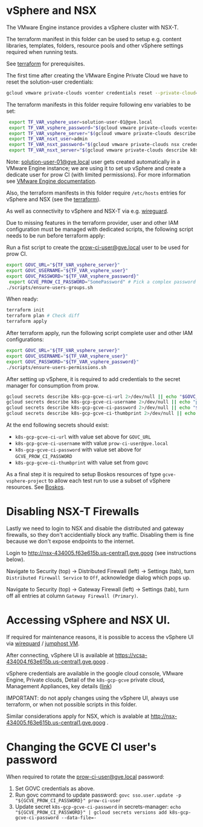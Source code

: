 # vSphere and NSX

The VMware Engine instance provides a vSphere cluster with NSX-T.

The terraform manifest in this folder can be used to setup e.g. content libraries, templates, folders, resource pools and other vSphere settings required when running tests.

See [terraform](../docs/terraform.md) for prerequisites.

The first time after creating the VMware Engine Private Cloud we have to reset the solution-user credentials:

```sh
gcloud vmware private-clouds vcenter credentials reset --private-cloud=k8s-gcp-gcve --username=solution-user-01@gve.local --location=us-central1-a
```

The terraform manifests in this folder require following env variables to be set:

```sh
 export TF_VAR_vsphere_user=solution-user-01@gve.local
 export TF_VAR_vsphere_password="$(gcloud vmware private-clouds vcenter credentials describe --private-cloud=k8s-gcp-gcve --username=solution-user-01@gve.local --location=us-central1-a --format='get(password)')"
 export TF_VAR_vsphere_server="$(gcloud vmware private-clouds describe k8s-gcp-gcve --location us-central1-a --format='get(vcenter.fqdn)')"
 export TF_VAR_nsxt_user=admin
 export TF_VAR_nsxt_password="$(gcloud vmware private-clouds nsx credentials describe --private-cloud k8s-gcp-gcve --location us-central1-a --format='get(password)')"
 export TF_VAR_nsxt_server="$(gcloud vmware private-clouds describe k8s-gcp-gcve --location us-central1-a --format='get(nsx.fqdn)')"
```

Note: solution-user-01@gve.local user gets created automatically in a VMware Engine instance;
we are using it to set up vSphere and create a dedicate user for prow CI (with limited permissions).
For more information see [VMware Engine documentation](https://cloud.google.com/vmware-engine/docs/private-clouds/howto-elevate-privilege).

Also, the terraform manifests in this folder require `/etc/hosts` entries for vSphere and NSX
(see the [terraform](../docs/terraform.md)).

As well as connectivity to vSphere and NSX-T via e.g. [wireguard](../docs/wireguard.md).

Due to missing features in the terraform provider, user and other IAM configuration must be managed with dedicated scripts, the following script needs to be run before terraform apply:

Run a fist script to create the prow-ci-user@gve.local user to be used for prow CI.

```sh
export GOVC_URL="${TF_VAR_vsphere_server}"
export GOVC_USERNAME="${TF_VAR_vsphere_user}"
export GOVC_PASSWORD="${TF_VAR_vsphere_password}"
 export GCVE_PROW_CI_PASSWORD="SomePassword" # Pick a complex password for the prow CI users.
./scripts/ensure-users-groups.sh
```

When ready:

```sh
terraform init
terraform plan # Check diff
terraform apply
```

After terraform apply, run the following script complete user and other IAM configurations:

```sh
export GOVC_URL="${TF_VAR_vsphere_server}"
export GOVC_USERNAME="${TF_VAR_vsphere_user}"
export GOVC_PASSWORD="${TF_VAR_vsphere_password}"
./scripts/ensure-users-permissions.sh
```

After setting up vSphere, it is required to add credentials to the secret manager for consumption from prow.

```sh
gcloud secrets describe k8s-gcp-gcve-ci-url 2>/dev/null || echo "$GOVC_URL" | gcloud secrets create k8s-gcp-gcve-ci-url --data-file=-
gcloud secrets describe k8s-gcp-gcve-ci-username 2>/dev/null || echo "prow-ci-user@gve.local" | gcloud secrets create k8s-gcp-gcve-ci-username --data-file=-
gcloud secrets describe k8s-gcp-gcve-ci-password 2>/dev/null || echo "${GCVE_PROW_CI_PASSWORD}" | gcloud secrets create k8s-gcp-gcve-ci-password --data-file=-
gcloud secrets describe k8s-gcp-gcve-ci-thumbprint 2>/dev/null || echo "$(govc about.cert -json | jq -r '.thumbprintSHA256')" | gcloud secrets create k8s-gcp-gcve-ci-thumbprint --data-file=-
```

At the end following secrets should exist:
* `k8s-gcp-gcve-ci-url` with value set above for `GOVC_URL`
* `k8s-gcp-gcve-ci-username` with value `prow-ci-user@gve.local`
* `k8s-gcp-gcve-ci-password` with value set above for `GCVE_PROW_CI_PASSWORD`
* `k8s-gcp-gcve-ci-thumbprint` with value set from govc


As a final step it is required to setup Boskos resources of type `gcve-vsphere-project` to allow each test run to use a subset of vSphere resources.
See [Boskos](../docs/boskos.md).

# Disabling NSX-T Firewalls

Lastly we need to login to NSX and disable the distributed and gateway firewalls, so they don't accidentially block any traffic. Disabling them is fine because we don't expose endpoints to the internet.

Login to http://nsx-434005.f63e615b.us-central1.gve.goog (see instructions below).

Navigate to Security (top) -> Distributed Firewall (left) -> Settings (tab), turn `Distributed Firewall Service` to `Off`, acknowledge dialog which pops up.

Navigate to Security (top) -> Gateway Firewall (left) -> Settings (tab), turn off all entries at column `Gateway Firewall
(Primary)`.

# Accessing vSphere and NSX UI.

If required for maintenance reasons, it is possible to access the vSphere UI via [wirequard](../docs/wireguard.md) / [jumphost VM](../maintenance-jumphost/README.md).

After connecting, vSphere UI is available at https://vcsa-434004.f63e615b.us-central1.gve.goog .

vSphere credentials are available in the google cloud console, VMware Engine, Private clouds, Detail of the `k8s-gcp-gcve` private cloud, Management Appliances, key details ([link](https://console.cloud.google.com/vmwareengine/privateclouds/us-central1-a/k8s-gcp-gcve/management-appliances?project=broadcom-451918))


IMPORTANT: do not apply changes using the vSphere UI, always use terraform, or when not possible scripts in this folder.

Similar considerations apply for NSX, which is avalable at http://nsx-434005.f63e615b.us-central1.gve.goog .

# Changing the GCVE CI user's password

When required to rotate the prow-ci-user@gve.local password:

1. Set GOVC credentials as above.
2. Run govc command to update password: `govc sso.user.update -p "${GCVE_PROW_CI_PASSWORD}" prow-ci-user`
3. Update secret `k8s-gcp-gcve-ci-password` in secrets-manager: `echo "${GCVE_PROW_CI_PASSWORD}" | gcloud secrets versions add k8s-gcp-gcve-ci-password --data-file=-`
